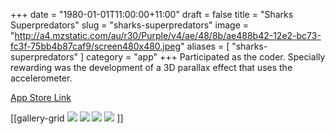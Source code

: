 +++
date = "1980-01-01T11:00:00+11:00"
draft = false
title = "Sharks Superpredators"
slug = "sharks-superpredators"
image = "http://a4.mzstatic.com/au/r30/Purple/v4/ae/48/8b/ae488b42-12e2-bc73-fc3f-75bb4b87caf9/screen480x480.jpeg"
aliases = [
	"sharks-superpredators"
]
category = "app"
+++
Participated as the coder. Specially rewarding was the development of a 3D parallax effect that uses the accelerometer.

[App Store Link](https://itunes.apple.com/au/app/sharks-superpredators/id553807662?mt=8)

[[gallery-grid
![](http://a3.mzstatic.com/au/r30/Purple/v4/b5/76/f4/b576f4b6-215d-8cee-0b21-041439f2edbc/screen480x480.jpeg)
![](http://a2.mzstatic.com/au/r30/Purple/v4/3f/43/b5/3f43b5df-b8a1-8f6d-e9b2-4e9d4f05f000/screen480x480.jpeg)
![](http://a3.mzstatic.com/au/r30/Purple/v4/89/ed/de/89eddeff-f89d-2e5f-0cc8-8663fc669662/screen480x480.jpeg)
![](http://a4.mzstatic.com/au/r30/Purple/v4/ae/48/8b/ae488b42-12e2-bc73-fc3f-75bb4b87caf9/screen480x480.jpeg)
]]

